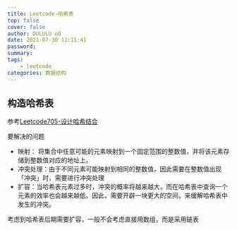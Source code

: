 ```yaml
---
title: Leetcode-哈希表
top: false
cover: false
author: DULULU oO
date: 2021-07-30 11:11:41
password:
summary:
tags: 
    - leetcode
categories: 数据结构
---
```



## 构造哈希表
参考[Leetcode705-设计哈希结合](https://leetcode.cn/problems/design-hashset/)

要解决的问题
- 映射： 将集合中任意可能的元素映射到一个固定范围的整数值，并将该元素存储到整数值对应的地址上。
- 冲突处理：由于不同元素可能映射到相同的整数值，因此需要在整数值出现「冲突」时，需要进行冲突处理
- 扩容：当哈希表元素过多时，冲突的概率将越来越大，而在哈希表中查询一个元素的效率也会越来越低。因此，需要开辟一块更大的空间，来缓解哈希表中发生的冲突。

考虑到哈希表后期需要扩容，一般不会考虑直接用数组，而是采用链表

## 